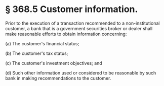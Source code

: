 # § 368.5   Customer information.

Prior to the execution of a transaction recommended to a non-institutional customer, a bank that is a government securities broker or dealer shall make reasonable efforts to obtain information concerning: 


(a) The customer's financial status; 


(b) The customer's tax status; 


(c) The customer's investment objectives; and 


(d) Such other information used or considered to be reasonable by such bank in making recommendations to the customer. 




